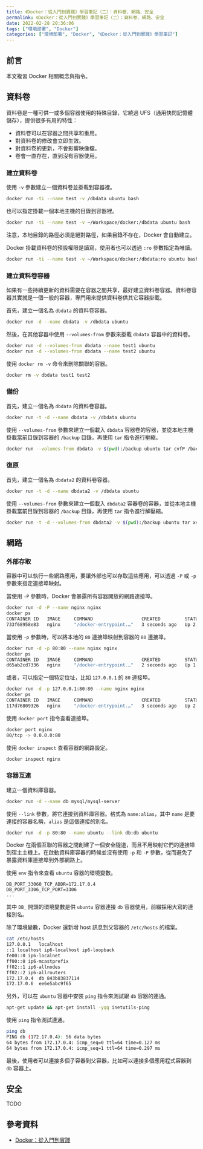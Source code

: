 ```yaml
---
title: 《Docker：從入門到實踐》學習筆記（二）：資料卷、網路、安全
permalink: 《Docker：從入門到實踐》學習筆記（二）：資料卷、網路、安全
date: 2022-02-28 20:36:06
tags: ["環境部署", "Docker"]
categories: ["環境部署", "Docker", "《Docker：從入門到實踐》學習筆記"]
---
```


## 前言

本文複習 Docker 相關概念與指令。

## 資料卷

資料卷是一種可供一或多個容器使用的特殊目錄，它繞過 UFS（通用快閃記憶體儲存），提供很多有用的特性：

- 資料卷可以在容器之間共享和重用。
- 對資料卷的修改會立即生效。
- 對資料卷的更新，不會影響映像檔。
- 卷會一直存在，直到沒有容器使用。

### 建立資料卷

使用 `-v` 參數建立一個資料卷並掛載到容器裡。

```BASH
docker run -ti --name test -v /dbdata ubuntu bash
```

也可以指定掛載一個本地主機的目錄到容器裡。

```BASH
docker run -ti --name test -v ~/Workspace/docker:/dbdata ubuntu bash
```

注意，本地目錄的路徑必須是絕對路徑，如果目錄不存在，Docker 會自動建立。

Docker 掛載資料卷的預設權限是讀寫，使用者也可以透過 `:ro` 參數指定為唯讀。

```BASH
docker run -ti --name test -v ~/Workspace/docker:/dbdata:ro ubuntu bash
```

### 建立資料卷容器

如果有一些持續更新的資料需要在容器之間共享，最好建立資料卷容器。資料卷容器其實就是一個一般的容器，專門用來提供資料卷供其它容器掛載。

首先，建立一個名為 `dbdata` 的資料卷容器。

```BASH
docker run -d --name dbdata -v /dbdata ubuntu
```

然後，在其他容器中使用 `--volumes-from` 參數來掛載 `dbdata` 容器中的資料卷。

```BASH
docker run -d --volumes-from dbdata --name test1 ubuntu
docker run -d --volumes-from dbdata --name test2 ubuntu
```

使用 `docker rm -v` 命令來刪除關聯的容器。

```BASH
docker rm -v dbdata test1 test2
```

### 備份

首先，建立一個名為 `dbdata` 的資料卷容器。

```BASH
docker run -t -d --name dbdata -v /dbdata ubuntu
```

使用 `--volumes-from` 參數來建立一個載入 `dbdata` 容器卷的容器，並從本地主機掛載當前目錄到容器的 `/backup` 目錄，再使用 `tar` 指令進行壓縮。

```BASH
docker run --volumes-from dbdata -v $(pwd):/backup ubuntu tar cvfP /backup/backup.tar /dbdata
```

### 復原

首先，建立一個名為 `dbdata2` 的資料卷容器。

```BASH
docker run -t -d --name dbdata2 -v /dbdata ubuntu
```

使用 `--volumes-from` 參數來建立一個載入 `dbdata2` 容器卷的容器，並從本地主機掛載當前目錄到容器的 `/backup` 目錄，再使用 `tar` 指令進行解壓縮。

```BASH
docker run -t -d --volumes-from dbdata2 -v $(pwd):/backup ubuntu tar xvfP /backup/backup.tar
```

## 網路

### 外部存取

容器中可以執行一些網路應用，要讓外部也可以存取這些應用，可以透過 `-P` 或 `-p` 參數來指定連接埠映射。

當使用 `-P` 參數時，Docker 會暴露所有容器開放的網路連接埠。

```BASH
docker run -d -P --name nginx nginx
docker ps
CONTAINER ID   IMAGE     COMMAND                  CREATED         STATUS         PORTS                   NAMES
733f68958e83   nginx     "/docker-entrypoint.…"   3 seconds ago   Up 2 seconds   0.0.0.0:55001->80/tcp   nginx
```

當使用 `-p` 參數時，可以將本地的 `80` 連接埠映射到容器的 `80` 連接埠。

```BASH
docker run -d -p 80:80 --name nginx nginx
docker ps
CONTAINER ID   IMAGE     COMMAND                  CREATED         STATUS        PORTS                NAMES
d65ab2cd7336   nginx     "/docker-entrypoint.…"   2 seconds ago   Up 1 second   0.0.0.0:80->80/tcp   nginx
```

或者，可以指定一個特定位址，比如 `127.0.0.1` 的 `80` 連接埠。

```BASH
docker run -d -p 127.0.0.1:80:80 --name nginx nginx
docker ps
CONTAINER ID   IMAGE     COMMAND                  CREATED         STATUS         PORTS                  NAMES
117d76809326   nginx     "/docker-entrypoint.…"   3 seconds ago   Up 2 seconds   127.0.0.1:80->80/tcp   nginx
```

使用 `docker port` 指令查看連接埠。

```BASH
docker port nginx
80/tcp -> 0.0.0.0:80
```

使用 `docker inspect` 查看容器的網路設定。

```BASH
docker inspect nginx
```

### 容器互連

建立一個資料庫容器。

```BASH
docker run -d --name db mysql/mysql-server
```

使用 `--link` 參數，將它連接到資料庫容器。格式為 `name:alias`，其中 `name` 是要連接的容器名稱，`alias` 是這個連接的別名。

```BASH
docker run -d -p 80:80 --name ubuntu --link db:db ubuntu
```

Docker 在兩個互聯的容器之間創建了一個安全隧道，而且不用映射它們的連接埠到宿主主機上。在啟動資料庫容器的時候並沒有使用 `-p` 和 `-P` 參數，從而避免了暴露資料庫連接埠到外部網路上。

使用 `env` 指令來查看 `ubuntu` 容器的環境變數。

```ENV
DB_PORT_33060_TCP_ADDR=172.17.0.4
DB_PORT_3306_TCP_PORT=3306
...
```

其中 `DB_` 開頭的環境變數是供 `ubuntu` 容器連接 `db` 容器使用，前綴採用大寫的連接別名。

除了環境變數，Docker 還新增 host 訊息到父容器的 `/etc/hosts` 的檔案。

```BASH
cat /etc/hosts
127.0.0.1	localhost
::1	localhost ip6-localhost ip6-loopback
fe00::0	ip6-localnet
ff00::0	ip6-mcastprefix
ff02::1	ip6-allnodes
ff02::2	ip6-allrouters
172.17.0.4	db 843b83837114
172.17.0.6	ee6e5abc9f65
```

另外，可以在 `ubuntu` 容器中安裝 `ping` 指令來測試跟 `db` 容器的連通。

```BASH
apt-get update && apt-get install -yqq inetutils-ping
```

使用 `ping` 指令測試連通。

```BASH
ping db
PING db (172.17.0.4): 56 data bytes
64 bytes from 172.17.0.4: icmp_seq=0 ttl=64 time=0.127 ms
64 bytes from 172.17.0.4: icmp_seq=1 ttl=64 time=0.297 ms
```

最後，使用者可以連接多個子容器到父容器，比如可以連接多個應用程式容器到 `db` 容器上。

## 安全

TODO

## 參考資料

- [Docker：從入門到實踐](https://github.com/yeasy/docker_practice)
